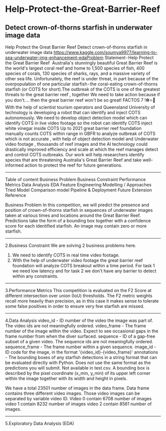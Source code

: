 # Help-Protect-the-Great-Barrier-Reef
Detect crown-of-thorns starfish in underwater image data
---

Help Protect the Great Barrier Reef
Detect crown-of-thorns starfish in underwater image data
https://www.kaggle.com/soumya9977/learning-to-sea-underwater-img-enhancement-edaProblem Statement - Help Protect the Great Barrier Reef 
Australia's stunningly beautiful Great Barrier Reef is the world's largest coral reef and home to 1,500 species of fish, 400 species of corals, 130 species of sharks, rays, and a massive variety of other sea life. Unfortunately, the reef is under threat, in part because of the overpopulation of one particular starfish - the coral-eating crown-of-thorns starfish (or COTS for short).The outbreak of the COTS is one of the greatest threats to the great barrier reef , together We need to take action because if you don't…. then the great barrier reef won't be so great!
FACTOS 7 !⚽⭐🌊
With the help of scientist tourism operators and Queensland University of technology is developing a robot that can identify and inject COTS autonomously. We need to develop object detection model which can identify COTS in live video footage so the robot can identify COTS inject white vinegar inside COTS
Up to 2021 great barrier reef foundation manually counts COTS within range in GBFR to analyze outbreak of COTS which is not accurate , with help of object detection model and Underwater video footage , thousands of reef images and the AI technology could drastically improved efficiency and scale at which the reef manages detect and control COTS outbreaks.
Our work will help researchers identify species that are threatening Australia's Great Barrier Reef and take well-informed action to protect the reef for future generations.

---

Table of content
Business Problem
Business Constraint
Performance Metrics
Data Analysis
EDA
Feature Engineering
Modelling / Approaches Tried
Model Comparison
model Pipeline & Deployment
Future Extension
Reference

Business Problem
In this competition, we  will predict the presence and position of crown-of-thorns starfish in sequences of underwater images taken at various times and locations around the Great Barrier Reef. Predictions take the form of a bounding box together with a confidence score for each identified starfish. An image may contain zero or more starfish.

---

2.Business Constraint
We are solving 2 business problems here.
1. We need to identify COTS in real time video footage.
2. With the help of underwater video footage the great barrier reef foundation will analyze COTS breakout within a time period.
For task 1 we need low latency and for task 2 we don't have any barrier to detect within any constraints.

---

3.Performance Metrics
This competition is evaluated on the F2 Score at different intersection over union (IoU) thresholds. The F2 metric weights recall more heavily than precision, as in this case it makes sense to tolerate some false positives in order to ensure very few starfish are missed.

---

4.Data Analysis
video_id - ID number of the video the image was part of. The video ids are not meaningfully ordered.
video_frame - The frame number of the image within the video. Expect to see occasional gaps in the frame number from when the diver surfaced.
sequence - ID of a gap-free subset of a given video. The sequence ids are not meaningfully ordered.
sequence_frame - The frame number within a given sequence.
image_id - ID code for the image, in the format '{video_id}-{video_frame}'
annotations - The bounding boxes of any starfish detections in a string format that can be evaluated directly with Python. Does not use the same format as the predictions you will submit. Not available in test.csv. A bounding box is described by the pixel coordinate (x_min, y_min) of its upper left corner within the image together with its width and height in pixels.

We have a total 23501 number of images in the data frame.
Data frame contains three different video images. Those video images can be separated by variable video ID.
Video 0 contain 6708 number of images 
video 1 contain 8232 number of images 
video 2 contain 8561 number of images.

---

5.Exploratory Data Analysis (EDA)
